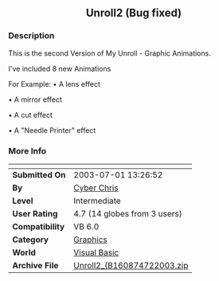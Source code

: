 ﻿<div align="center">

## Unroll2 \(Bug fixed\)


</div>

### Description

This is the second Version of My Unroll - Graphic Animations.

I've included 8 new Animations

For Example:	•	A lens effect

•	A mirror effect

•	A cut effect

•	A "Needle Printer" effect
 
### More Info
 


<span>             |<span>
---                |---
**Submitted On**   |2003-07-01 13:26:52
**By**             |[Cyber Chris](https://github.com/Planet-Source-Code/PSCIndex/blob/master/ByAuthor/cyber-chris.md)
**Level**          |Intermediate
**User Rating**    |4.7 (14 globes from 3 users)
**Compatibility**  |VB 6\.0
**Category**       |[Graphics](https://github.com/Planet-Source-Code/PSCIndex/blob/master/ByCategory/graphics__1-46.md)
**World**          |[Visual Basic](https://github.com/Planet-Source-Code/PSCIndex/blob/master/ByWorld/visual-basic.md)
**Archive File**   |[Unroll2\_\(B160874722003\.zip](https://github.com/Planet-Source-Code/cyber-chris-unroll2-bug-fixed__1-46560/archive/master.zip)









